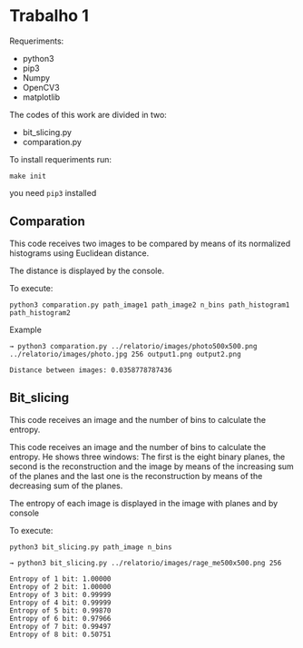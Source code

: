 # Trabalho 1

Requeriments:
* python3
* pip3
* Numpy
* OpenCV3
* matplotlib

The codes of this work are divided in two:

* bit_slicing.py
* comparation.py

To install requeriments run:

`make init`

you need `pip3` installed

## Comparation

This code receives two images to be compared by means of its normalized histograms using Euclidean distance.

The distance is displayed by the console.

To execute:

```
python3 comparation.py path_image1 path_image2 n_bins path_histogram1 path_histogram2
```

Example

```
→ python3 comparation.py ../relatorio/images/photo500x500.png ../relatorio/images/photo.jpg 256 output1.png output2.png

Distance between images: 0.0358778787436
```

## Bit_slicing

This code receives an image and the number of bins to calculate the entropy.

This code receives an image and the number of bins to calculate the entropy. He shows three windows: The first is the eight binary planes, the second is the reconstruction and the image by means of the increasing sum of the planes and the last one is the reconstruction by means of the decreasing sum of the planes.

The entropy of each image is displayed in the image with planes and by console

To execute:

```
python3 bit_slicing.py path_image n_bins
```

```
→ python3 bit_slicing.py ../relatorio/images/rage_me500x500.png 256

Entropy of 1 bit: 1.00000
Entropy of 2 bit: 1.00000
Entropy of 3 bit: 0.99999
Entropy of 4 bit: 0.99999
Entropy of 5 bit: 0.99870
Entropy of 6 bit: 0.97966
Entropy of 7 bit: 0.99497
Entropy of 8 bit: 0.50751
```
